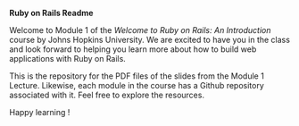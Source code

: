 **Ruby on Rails Readme**

Welcome to Module 1 of the *Welcome to Ruby on Rails: An Introduction* course by Johns Hopkins University. We are excited to have you in the class and look forward to helping you learn more about how to build web applications with Ruby on Rails.

This is the repository for the PDF files of the slides from the Module 1 Lecture. Likewise, each module in the course has a Github repository associated with it. Feel free to explore the resources.

Happy learning !
